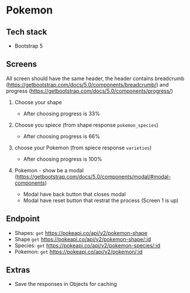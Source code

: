 # Pokemon
## Tech stack
- Bootstrap 5

## Screens
All screen should have the same header, the header contains breadcrumb (https://getbootstrap.com/docs/5.0/components/breadcrumb/) and progress (https://getbootstrap.com/docs/5.0/components/progress/)

1. Choose your shape
    - After choosing progress is 33%

2. Choose you spiece (from shape response `pokemon_species`)
    - After choosing progress is 66%

3. choose your Pokemon (from spiece response `varieties`)
    - After choosing progress is 100%

4. Pokemon - show be a modal (https://getbootstrap.com/docs/5.0/components/modal/#modal-components) 
    - Modal have back button that closes modal
    - Modal have reset button that restrat the process (Screen 1 is up) 


## Endpoint
- Shapes: `get` https://pokeapi.co/api/v2/pokemon-shape
- Shape `get` https://pokeapi.co/api/v2/pokemon-shape/:id
- Species: `get` https://pokeapi.co/api/v2/pokemon-species/:id
- Pokemon: `get` https://pokeapi.co/api/v2/pokemon/:id


## Extras
- Save the responses in Objects for caching
